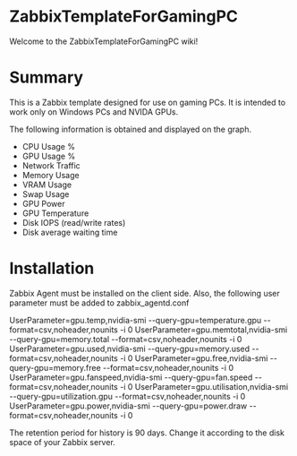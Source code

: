 # ZabbixTemplateForGamingPC
Welcome to the ZabbixTemplateForGamingPC wiki!
# Summary

This is a Zabbix template designed for use on gaming PCs.
It is intended to work only on Windows PCs and NVIDA GPUs.

The following information is obtained and displayed on the graph.
* CPU Usage %
* GPU Usage %
* Network Traffic
* Memory Usage
* VRAM Usage
* Swap Usage
* GPU Power 
* GPU Temperature
* Disk IOPS (read/write rates)
* Disk average waiting time

# Installation

Zabbix Agent must be installed on the client side.
Also, the following user parameter must be added to zabbix_agentd.conf

UserParameter=gpu.temp,nvidia-smi --query-gpu=temperature.gpu --format=csv,noheader,nounits -i 0
UserParameter=gpu.memtotal,nvidia-smi --query-gpu=memory.total --format=csv,noheader,nounits -i 0
UserParameter=gpu.used,nvidia-smi --query-gpu=memory.used --format=csv,noheader,nounits -i 0
UserParameter=gpu.free,nvidia-smi --query-gpu=memory.free --format=csv,noheader,nounits -i 0
UserParameter=gpu.fanspeed,nvidia-smi --query-gpu=fan.speed --format=csv,noheader,nounits -i 0
UserParameter=gpu.utilisation,nvidia-smi --query-gpu=utilization.gpu --format=csv,noheader,nounits -i 0
UserParameter=gpu.power,nvidia-smi --query-gpu=power.draw --format=csv,noheader,nounits -i 0

The retention period for history is 90 days.
Change it according to the disk space of your Zabbix server.



